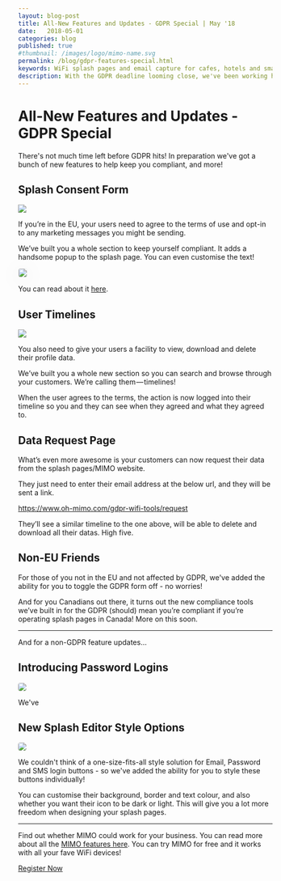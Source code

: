```yaml
---
layout: blog-post
title: All-New Features and Updates - GDPR Special | May '18
date:   2018-05-01
categories: blog
published: true
#thumbnail: /images/logo/mimo-name.svg
permalink: /blog/gdpr-features-special.html
keywords: WiFi splash pages and email capture for cafes, hotels and small businesses. Meraki splash page. Ruckus splash. UniFi splash. Ubiquiti splash. WYSIWYG. Splash design.
description: With the GDPR deadline looming close, we've been working hard making sure your splash pages are legally compliant!
---
```

# All-New Features and Updates - GDPR Special

There's not much time left before GDPR hits! In preparation we've got a bunch of new features to help keep you compliant, and more!

## Splash Consent Form

<div class="blog-image">
  <img src='/images/posts/gdpr-popup.png' style="border: none;box-shadow: none;">
</div>

If you’re in the EU, your users need to agree to the terms of use and opt-in to any marketing messages you might be sending.

We’ve built you a whole section to keep yourself compliant. It adds a handsome popup to the splash page. You can even customise the text!

<div class="blog-image">
  <img src='/images/posts/mimo-gdpr-small.gif' style="border: solid 1px #ECEFF1;border-radius: 4px;box-shadow: 0 5px 40px rgba(0,0,0,0.10)">
</div>

You can read about it <a href="https://docs.oh-mimo.com/splash-pages/using-the-consent-form" target="_blank">here</a>.

## User Timelines

<div class="blog-image">
  <img src='/images/posts/mimo-timeline.png' style="border: none;box-shadow: none;">
</div>

You also need to give your users a facility to view, download and delete their profile data.

We’ve built you a whole new section so you can search and browse through your customers. We’re calling them — timelines!

When the user agrees to the terms, the action is now logged into their timeline so you and they can see when they agreed and what they agreed to.

## Data Request Page

What’s even more awesome is your customers can now request their data from the splash pages/MIMO website.

They just need to enter their email address at the below url, and they will be sent a link.

<a href="https://www.oh-mimo.com/gdpr-wifi-tools/request" target="_blank">https://www.oh-mimo.com/gdpr-wifi-tools/request</a>

They’ll see a similar timeline to the one above, will be able to delete and download all their datas. High five.


## Non-EU Friends

For those of you not in the EU and not affected by GDPR, we've added the ability for you to toggle the GDPR form off - no worries!

And for you Canadians out there, it turns out the new compliance tools we’ve built in for the GDPR (should) mean you’re compliant if you’re operating splash pages in Canada! More on this soon.

<hr>

And for a non-GDPR feature updates...

## Introducing Password Logins

<div class="blog-image">
  <img src='/images/posts/password-login.png' style="border-radius: 4px;border: none;box-shadow: none;">
</div>

We've


## New Splash Editor Style Options

<div class="blog-image">
  <img src='/images/posts/button-style.png' style="border-radius: 4px;border: none;box-shadow: none;">
</div>

We couldn't think of a one-size-fits-all style solution for Email, Password and SMS login buttons - so we've added the ability for you to style these buttons individually!

You can customise their background, border and text colour, and also whether you want their icon to be dark or light. This will give you a lot more freedom when designing your splash pages.

<hr>

Find out whether MIMO could work for your business. You can read more about all the <a href="/product/">MIMO features here</a>. You can try MIMO for free and it works with all your fave WiFi devices!

<a class="button register-button" href="/join">Register Now</a>
